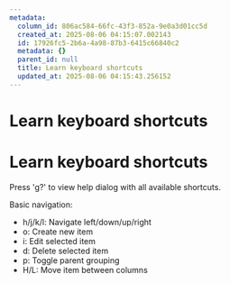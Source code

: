 ```yaml
---
metadata:
  column_id: 806ac584-66fc-43f3-852a-9e0a3d01cc5d
  created_at: 2025-08-06 04:15:07.002143
  id: 17926fc5-2b6a-4a98-87b3-6415c66840c2
  metadata: {}
  parent_id: null
  title: Learn keyboard shortcuts
  updated_at: 2025-08-06 04:15:43.256152
---
```


# Learn keyboard shortcuts

# Learn keyboard shortcuts

Press 'g?' to view help dialog with all available shortcuts.

Basic navigation:
- h/j/k/l: Navigate left/down/up/right
- o: Create new item
- i: Edit selected item
- d: Delete selected item
- p: Toggle parent grouping
- H/L: Move item between columns